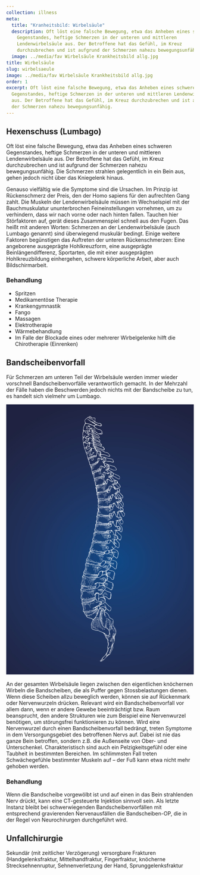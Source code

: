 ```yaml
---
collection: illness
meta:
  title: "Kranheitsbild: Wirbelsäule"
  description: Oft löst eine falsche Bewegung, etwa das Anheben eines schweren
    Gegenstandes, heftige Schmerzen in der unteren und mittleren
    Lendenwirbelsäule aus. Der Betroffene hat das Gefühl, im Kreuz
    durchzubrechen und ist aufgrund der Schmerzen nahezu bewegungsunfähig.
  image: ../media/fav Wirbelsäule Krankheitsbild allg.jpg
title: Wirbelsäule
slug: wirbelsaeule
image: ../media/fav Wirbelsäule Krankheitsbild allg.jpg
order: 1
excerpt: Oft löst eine falsche Bewegung, etwa das Anheben eines schweren
  Gegenstandes, heftige Schmerzen in der unteren und mittleren Lendenwirbelsäule
  aus. Der Betroffene hat das Gefühl, im Kreuz durchzubrechen und ist aufgrund
  der Schmerzen nahezu bewegungsunfähig.
---
```

## Hexenschuss (Lumbago)

Oft löst eine falsche Bewegung, etwa das Anheben eines schweren Gegenstandes, heftige Schmerzen in der unteren und mittleren Lendenwirbelsäule aus. Der Betroffene hat das Gefühl, im Kreuz durchzubrechen und ist aufgrund der Schmerzen nahezu bewegungsunfähig. Die Schmerzen strahlen gelegentlich in ein Bein aus, gehen jedoch nicht über das Kniegelenk hinaus. 

Genauso vielfältig wie die Symptome sind die Ursachen. Im Prinzip ist 
Rückenschmerz der Preis, den der Homo sapiens für den aufrechten Gang zahlt. Die Muskeln der Lendenwirbelsäule müssen im Wechselspiel mit der 
Bauchmuskulatur ununterbrochen Feineinstellungen vornehmen, um zu
verhindern, dass wir nach vorne oder nach hinten fallen. Tauchen hier Störfaktoren auf, gerät dieses Zusammenspiel schnell aus den Fugen. Das heißt mit anderen Worten: Schmerzen an der Lendenwirbelsäule (auch Lumbago genannt) sind überwiegend muskulär bedingt. Einige weitere Faktoren begünstigen das Auftreten der unteren Rückenschmerzen: Eine angeborene ausgeprägte Hohlkreuzform, eine ausgeprägte Beinlängendifferenz, Sportarten, die mit einer ausgeprägten Hohlkreuzbildung einhergehen, schwere körperliche Arbeit, aber auch Bildschirmarbeit.

### Behandlung

* Spritzen
* Medikamentöse Therapie
* Krankengymnastik
* Fango
* Massagen
* Elektrotherapie
* Wärmebehandlung
* Im Falle der Blockade eines oder mehrerer Wirbelgelenke hilft die Chirotherapie (Einrenken)

## Bandscheibenvorfall

Für Schmerzen am unteren Teil der Wirbelsäule werden immer wieder vorschnell Bandscheibenvorfälle verantwortlich gemacht. In der Mehrzahl der Fälle haben die Beschwerden jedoch nichts mit der Bandscheibe zu tun, es handelt sich vielmehr um Lumbago. 

![](../media/wirbelsaeule.jpg)

An der gesamten Wirbelsäule liegen zwischen den eigentlichen knöchernen Wirbeln die Bandscheiben, die als Puffer gegen Stossbelastungen dienen. Wenn diese Scheiben allzu beweglich werden, können sie auf Rückenmark oder Nervenwurzeln drücken. Relevant wird ein Bandscheibenvorfall vor allem dann, wenn er andere Gewebe beeinträchtigt bzw. Raum beansprucht, den andere Strukturen wie zum Beispiel eine Nervenwurzel benötigen, um störungsfrei funktionieren zu können. Wird eine Nervenwurzel durch einen Bandscheibenvorfall bedrängt, treten Symptome in dem Versorgungsgebiet des betroffenen Nervs auf. Dabei ist nie das ganze Bein betroffen, sondern z.B. die Außenseite von Ober- und Unterschenkel. Charakteristisch sind auch ein Pelzigkeitsgefühl oder eine Taubheit in bestimmten Bereichen. Im schlimmsten Fall treten Schwächegefühle bestimmter Muskeln auf – der Fuß kann etwa nicht mehr gehoben werden. 

### Behandlung

Wenn die Bandscheibe vorgewölbt ist und auf einen in das Bein strahlenden Nerv drückt, kann eine CT-gesteuerte Injektion sinnvoll sein. Als letzte Instanz bleibt bei schwerwiegenden Bandscheibenvorfällen mit entsprechend gravierenden Nervenausfällen die Bandscheiben-OP, die in der Regel von Neurochirurgen durchgeführt wird.

## Unfallchirurgie

Sekundär (mit zeitlicher Verzögerung) versorgbare Frakturen (Handgelenksfraktur, Mittelhandfraktur, Fingerfraktur, knöcherne Strecksehnenruptur, Sehnenverletzung der Hand, Sprunggelenksfraktur